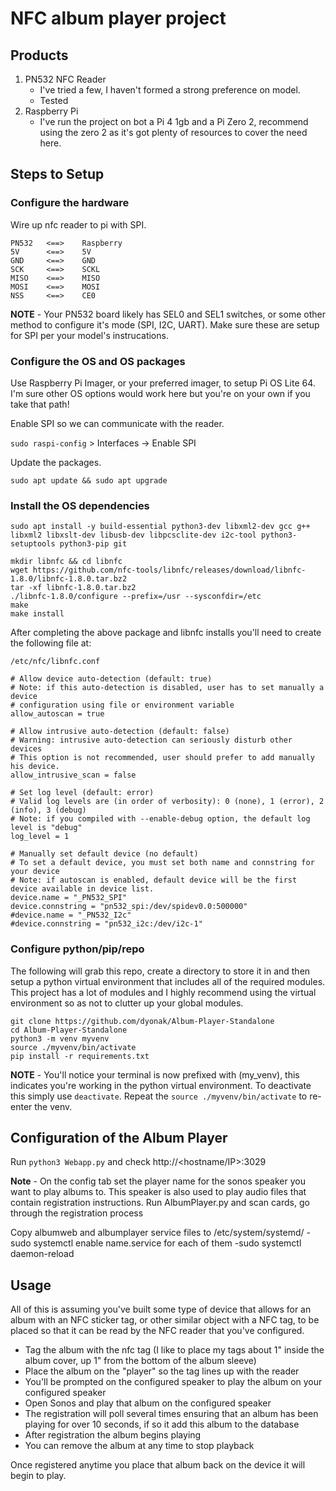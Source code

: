 # NFC album player project

## Products
1. PN532 NFC Reader
    - I've tried a few, I haven't formed a strong preference on model.
    - Tested
2. Raspberry Pi
    - I've run the project on bot a Pi 4 1gb and a Pi Zero 2, recommend using the zero 2 as it's got plenty of resources to cover the need here.

## Steps to Setup

### Configure the hardware
Wire up nfc reader to pi with SPI.
```
PN532   <==>    Raspberry
5V      <==>    5V
GND     <==>    GND
SCK     <==>    SCKL
MISO	<==>    MISO
MOSI    <==>    MOSI
NSS     <==>    CE0
```
**NOTE** - Your PN532 board likely has SEL0 and SEL1 switches, or some other method to configure it's mode (SPI, I2C, UART). Make sure these are setup for SPI per your model's instrucations.

### Configure the OS and OS packages
Use Raspberry Pi Imager, or your preferred imager, to setup Pi OS Lite 64. I'm sure other OS options would work here but you're on your own if you take that path!

Enable SPI so we can communicate with the reader.

`sudo raspi-config` > Interfaces -> Enable SPI

Update the packages.

`sudo apt update && sudo apt upgrade`

### Install the OS dependencies
```
sudo apt install -y build-essential python3-dev libxml2-dev gcc g++ libxml2 libxslt-dev libusb-dev libpcsclite-dev i2c-tool python3-setuptools python3-pip git

mkdir libnfc && cd libnfc
wget https://github.com/nfc-tools/libnfc/releases/download/libnfc-1.8.0/libnfc-1.8.0.tar.bz2
tar -xf libnfc-1.8.0.tar.bz2
./libnfc-1.8.0/configure --prefix=/usr --sysconfdir=/etc
make
make install
```

After completing the above package and libnfc installs you'll need to create the following file at:

`/etc/nfc/libnfc.conf`

```
# Allow device auto-detection (default: true)
# Note: if this auto-detection is disabled, user has to set manually a device
# configuration using file or environment variable
allow_autoscan = true

# Allow intrusive auto-detection (default: false)
# Warning: intrusive auto-detection can seriously disturb other devices
# This option is not recommended, user should prefer to add manually his device.
allow_intrusive_scan = false

# Set log level (default: error)
# Valid log levels are (in order of verbosity): 0 (none), 1 (error), 2 (info), 3 (debug)
# Note: if you compiled with --enable-debug option, the default log level is "debug"
log_level = 1

# Manually set default device (no default)
# To set a default device, you must set both name and connstring for your device
# Note: if autoscan is enabled, default device will be the first device available in device list.
device.name = "_PN532_SPI"
device.connstring = "pn532_spi:/dev/spidev0.0:500000"
#device.name = "_PN532_I2c"
#device.connstring = "pn532_i2c:/dev/i2c-1"
```

### Configure python/pip/repo

The following will grab this repo, create a directory to store it in and then setup a python virtual environment that includes all of the required modules. This project has a lot of modules and I highly recommend using the virtual environment so as not to clutter up your global modules.
```
git clone https://github.com/dyonak/Album-Player-Standalone
cd Album-Player-Standalone
python3 -m venv myvenv
source ./myvenv/bin/activate
pip install -r requirements.txt
```

**NOTE** - You'll notice your terminal is now prefixed with (my_venv), this indicates you're working in the python virtual environment. To deactivate this simply use `deactivate`. Repeat the `source ./myvenv/bin/activate` to re-enter the venv.

## Configuration of the Album Player

Run `python3 Webapp.py` and check http://<hostname/IP>:3029

**Note** - On the config tab set the player name for the sonos speaker you want to play albums to. This speaker is also used to play audio files that contain registration instructions.
Run AlbumPlayer.py and scan cards, go through the registration process

Copy albumweb and albumplayer service files to /etc/system/systemd/
-sudo systemctl enable name.service for each of them
-sudo systemctl daemon-reload

## Usage
All of this is assuming you've built some type of device that allows for an album with an NFC sticker tag, or other similar object with a NFC tag, to be placed so that it can be read by the NFC reader that you've configured. 

- Tag the album with the nfc tag (I like to place my tags about 1" inside the album cover, up 1" from the bottom of the album sleeve)
- Place the album on the "player" so the tag lines up with the reader
- You'll be prompted on the configured speaker to play the album on your configured speaker
- Open Sonos and play that album on the configured speaker
- The registration will poll several times ensuring that an album has been playing for over 10 seconds, if so it add this album to the database
- After registration the album begins playing
- You can remove the album at any time to stop playback

Once registered anytime you place that album back on the device it will begin to play.
